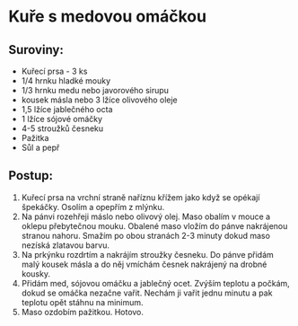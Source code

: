 # Kuře s medovou omáčkou

## Suroviny:
- Kuřecí prsa - 3 ks
- 1/4 hrnku hladké mouky
- 1/3 hrnku medu nebo javorového sirupu
- kousek másla nebo 3 lžíce olivového oleje
- 1,5 lžíce jablečného octa
- 1 lžíce sójové omáčky
- 4-5 stroužků česneku
- Pažitka
- Sůl a pepř

## Postup:
1. Kuřecí prsa na vrchní straně naříznu křížem jako když se opékají špekáčky. Osolím a opepřím z mlýnku.
2. Na pánvi rozehřeji máslo nebo olivový olej. Maso obalím v mouce a oklepu přebytečnou mouku. Obalené maso vložím do pánve nakrájenou stranou nahoru. Smažím po obou stranách 2-3 minuty dokud maso nezíská zlatavou barvu.
3. Na prkýnku rozdrtím a nakrájím stroužky česneku. Do pánve přidám malý kousek másla a do něj vmíchám česnek nakrájený na drobné kousky.
4. Přidám med, sójovou omáčku a jablečný ocet. Zvýším teplotu a počkám, dokud se omáčka nezačne vařit. Nechám ji vařit jednu minutu a pak teplotu opět stáhnu na minimum.
5. Maso ozdobím pažitkou. Hotovo.
